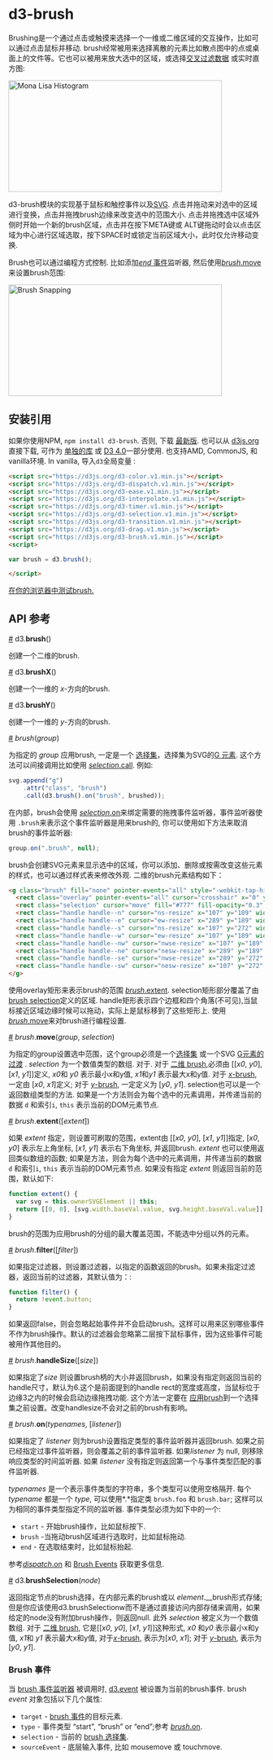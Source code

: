 # d3-brush
Brushing是一个通过点击或触摸来选择一个一维或二维区域的交互操作，比如可以通过点击鼠标并移动. brush经常被用来选择离散的元素比如散点图中的点或桌面上的文件等。它也可以被用来放大选中的区域，或选择[交叉过滤数据](http://square.github.io/crossfilter/) 或实时直方图:

[<img alt="Mona Lisa Histogram" src="https://raw.githubusercontent.com/d3/d3-brush/master/img/mona-lisa.jpg" width="420" height="219">](http://bl.ocks.org/mbostock/0d20834e3d5a46138752f86b9b79727e)

d3-brush模块的实现基于鼠标和触控事件以及[SVG](https://www.w3.org/TR/SVG/). 点击并拖动来对选中的区域进行变换，点击并拖拽brush边缘来改变选中的范围大小. 点击并拖拽选中区域外侧时开始一个新的brush区域，点击并在按下META键或 ALT键拖动时会以点击区域为中心进行区域选取，按下SPACE时或锁定当前区域大小，此时仅允许移动变换.

Brush也可以通过编程方式控制. 比如添加[*end* 事件](#brush-events)监听器, 然后使用[*brush*.move](#brush_move)来设置brush范围:

[<img alt="Brush Snapping" src="https://raw.githubusercontent.com/d3/d3-brush/master/img/snapping.png" width="420" height="219">](http://bl.ocks.org/mbostock/6232537)

## 安装引用

如果你使用NPM, `npm install d3-brush`. 否则, 下载 [最新版](https://github.com/d3/d3-brush/releases/latest). 也可以从 [d3js.org](https://d3js.org)直接下载, 可作为 [单独的库](https://d3js.org/d3-brush.v1.min.js) 或 [D3 4.0](https://github.com/d3/d3)一部分使用. 也支持AMD, CommonJS, 和 vanilla环境. In vanilla, 导入`d3`全局变量 :

```html
<script src="https://d3js.org/d3-color.v1.min.js"></script>
<script src="https://d3js.org/d3-dispatch.v1.min.js"></script>
<script src="https://d3js.org/d3-ease.v1.min.js"></script>
<script src="https://d3js.org/d3-interpolate.v1.min.js"></script>
<script src="https://d3js.org/d3-timer.v1.min.js"></script>
<script src="https://d3js.org/d3-selection.v1.min.js"></script>
<script src="https://d3js.org/d3-transition.v1.min.js"></script>
<script src="https://d3js.org/d3-drag.v1.min.js"></script>
<script src="https://d3js.org/d3-brush.v1.min.js"></script>
<script>

var brush = d3.brush();

</script>
```

[在你的浏览器中测试brush.](https://tonicdev.com/npm/d3-brush)

## API 参考

<a href="#brush" name="brush">#</a> d3.<b>brush</b>()

创建一个二维的brush.

<a href="#brushX" name="brushX">#</a> d3.<b>brushX</b>()

创建一个一维的 *x*-方向的brush.

<a href="#brushY" name="brushY">#</a> d3.<b>brushY</b>()

创建一个一维的 *y*-方向的brush.

<a href="#_brush" name="_brush">#</a> <i>brush</i>(<i>group</i>)

为指定的 *group* 应用brush, 一定是一个 [选择集](https://github.com/d3/d3-selection)，选择集为SVG的[G 元素](https://www.w3.org/TR/SVG/struct.html#Groups). 这个方法可以间接调用比如使用 [*selection*.call](https://github.com/d3/d3-selection#selection_call). 例如:

```js
svg.append("g")
    .attr("class", "brush")
    .call(d3.brush().on("brush", brushed));
```
在内部，brush会使用 [*selection*.on](https://github.com/d3/d3-selection#selection_on)来绑定需要的拖拽事件监听器，事件监听器使用 `.brush`来表示这个事件监听器是用来brush的, 你可以使用如下方法来取消brush的事件监听器:

```js
group.on(".brush", null);
```
brush会创建SVG元素来显示选中的区域，你可以添加、删除或按需改变这些元素的样式，也可以通过样式表来修改外观. 二维的brush元素结构如下：

```html
<g class="brush" fill="none" pointer-events="all" style="-webkit-tap-highlight-color: rgba(0, 0, 0, 0);">
  <rect class="overlay" pointer-events="all" cursor="crosshair" x="0" y="0" width="960" height="500"></rect>
  <rect class="selection" cursor="move" fill="#777" fill-opacity="0.3" stroke="#fff" shape-rendering="crispEdges" x="112" y="194" width="182" height="83"></rect>
  <rect class="handle handle--n" cursor="ns-resize" x="107" y="189" width="192" height="10"></rect>
  <rect class="handle handle--e" cursor="ew-resize" x="289" y="189" width="10" height="93"></rect>
  <rect class="handle handle--s" cursor="ns-resize" x="107" y="272" width="192" height="10"></rect>
  <rect class="handle handle--w" cursor="ew-resize" x="107" y="189" width="10" height="93"></rect>
  <rect class="handle handle--nw" cursor="nwse-resize" x="107" y="189" width="10" height="10"></rect>
  <rect class="handle handle--ne" cursor="nesw-resize" x="289" y="189" width="10" height="10"></rect>
  <rect class="handle handle--se" cursor="nwse-resize" x="289" y="272" width="10" height="10"></rect>
  <rect class="handle handle--sw" cursor="nesw-resize" x="107" y="272" width="10" height="10"></rect>
</g>
```
使用overlay矩形来表示brush的范围 [*brush*.extent](#brush_extent). selection矩形部分覆盖了由 [brush selection](#brushSelection)定义的区域. handle矩形表示四个边框和四个角落(不可见),当鼠标接近区域边缘时候可以拖动，实际上是鼠标移到了这些矩形上. 使用 [*brush*.move](#brush_move)来对brush进行编程设置.

<a href="#brush_move" name="brush_move">#</a> <i>brush</i>.<b>move</b>(<i>group</i>, <i>selection</i>)

为指定的group设置选中范围，这个group必须是一个[选择集](https://github.com/d3/d3-selection) 或一个SVG [G元素的](https://www.w3.org/TR/SVG/struct.html#Groups)[过渡](https://github.com/d3/d3-transition) . *selection* 为一个数值类型的数组. 对于. 对于 [二维 brush](#brush),必须由 [[*x0*, *y0*], [*x1*, *y1*]]定义,  *x0*和 *y0* 表示最小x和y值, *x1*和*y1* 表示最大x和y值. 对于 [*x*-brush](#brushX), 一定由 [*x0*, *x1*]定义; 对于 [*y*-brush](#brushY), 一定定义为 [*y0*, *y1*]. selection也可以是一个返回数组类型的方法. 如果是一个方法则会为每个选中的元素调用，并传递当前的数据 `d` 和索引`i`,  `this` 表示当前的DOM元素节点. 

<a href="#brush_extent" name="brush_extent">#</a> <i>brush</i>.<b>extent</b>([<i>extent</i>])

如果 *extent* 指定，则设置可刷取的范围，extent由 [[*x0*, *y0*], [*x1*, *y1*]]指定,  [*x0*, *y0*] 表示左上角坐标, [*x1*, *y1*] 表示右下角坐标, 并返回brush. *extent* 也可以使用返回类似数组的函数; 如果是方法，则会为每个选中的元素调用，并传递当前的数据 `d` 和索引`i`,  `this` 表示当前的DOM元素节点. 如果没有指定 *extent* 则返回当前的范围，默认如下:

```js
function extent() {
  var svg = this.ownerSVGElement || this;
  return [[0, 0], [svg.width.baseVal.value, svg.height.baseVal.value]];
}
```

brush的范围为应用brush的分组的最大覆盖范围，不能选中分组以外的元素。

<a href="#brush_filter" name="brush_filter">#</a> <i>brush</i>.<b>filter</b>([<i>filter</i>])

如果指定过滤器，则设置过滤器，以指定的函数返回的brush。如果未指定过滤器，返回当前的过滤器，其默认值为：:

```js
function filter() {
  return !event.button;
}
```
如果返回false，则会忽略起始事件并不会启动brush。这样可以用来区别哪些事件不作为brush操作。默认的过滤器会忽略第二层按下鼠标事件，因为这些事件可能被用作其他目的。

<a href="#brush_handleSize" name="brush_handleSize">#</a> <i>brush</i>.<b>handleSize</b>([<i>size</i>])

如果指定了*size* 则设置brush柄的大小并返回brush，如果没有指定则返回当前的handle尺寸，默认为6.这个是前面提到的handle rect的宽度或高度，当鼠标位于边缘3之内的时候会启动边缘拖拽功能. 这个方法一定要在 [应用brush](#_brush)到一个选择集之前设置。改变handlesize不会对之前的brush有影响。

<a href="#brush_on" name="brush_on">#</a> <i>brush</i>.<b>on</b>(<i>typenames</i>, [<i>listener</i>])

如果指定了 *listener* 则为brush设置指定类型的事件监听器并返回brush. 如果之前已经指定过事件监听器，则会覆盖之前的事件监听器. 如果*listener* 为 null, 则移除响应类型的时间监听器. 如果 *listener* 没有指定则返回第一个与事件类型匹配的事件监听器. 

*typenames* 是一个表示事件类型的字符串，多个类型可以使用空格隔开. 每个 *typename* 都是一个 *type*, 可以使用*.*指定类 `brush.foo` 和 `brush.bar`; 这样可以为相同的事件类型指定不同的监听器. 事件类型必须为如下中的一个:

* `start` - 开始brush操作，比如鼠标按下.
* `brush` -当拖动brush区域进行选取时，比如鼠标拖动.
* `end` - 在选取结束时，比如鼠标抬起.

参考[*dispatch*.on](https://github.com/d3/d3-dispatch#dispatch_on) 和 [Brush Events](#brush-events) 获取更多信息.

<a href="#brushSelection" name="brushSelection">#</a> d3.<b>brushSelection</b>(<i>node</i>)

返回指定节点的brush选择，在内部元素的brush或以 *element*.\_\_brush形式存储; 但是你应该使用d3.brushSelectionw而不是通过直接访问内部存储来调用，如果给定的node没有附加brush操作，则返回null. 此外 *selection* 被定义为一个数值数组. 对于 [二维 brush](#brush), 它是[[*x0*, *y0*], [*x1*, *y1*]]这种形式,  *x0* 和*y0* 表示最小x和y值, *x1*和 *y1* 表示最大x和y值, 对于[*x*-brush](#brushX), 表示为[*x0*, *x1*]; 对于 [*y*-brush](#brushY), 表示为[*y0*, *y1*].

### Brush 事件

当 [brush 事件监听器](#brush_on) 被调用时, [d3.event](https://github.com/d3/d3-selection#event) 被设置为当前的brush事件. brush *event* 对象包括以下几个属性:

* `target` -  [brush 事件](#brush)的目标元素.
* `type` - 事件类型 “start”, “brush” or “end”;参考 [*brush*.on](#brush_on).
* `selection` - 当前的 [brush 选择集](#brushSelection).
* `sourceEvent` - 底层输入事件, 比如 mousemove 或 touchmove.
